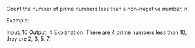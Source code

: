 Count the number of prime numbers less than a non-negative number, n.

Example:


Input: 10
Output: 4
Explanation: There are 4 prime numbers less than 10, they are 2, 3, 5, 7.
